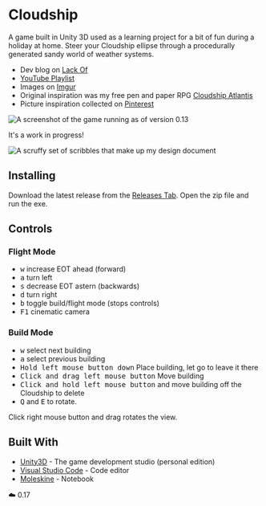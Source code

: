 # Cloudship

A game built in Unity 3D used as a learning project for a bit of fun during a holiday at home. Steer your Cloudship ellipse through a procedurally generated sandy world of weather systems.

* Dev blog on [Lack Of](http://www.lack-of.org/blog/2)
* [YouTube Playlist](https://www.youtube.com/playlist?list=PLPnhbsWXKS1ApX1PbbG1a03LV-mCmaijf)
* Images on [Imgur](http://imgur.com/a/i06oJ)
* Original inspiration was my free pen and paper RPG [Cloudship Atlantis](http://www.thefreerpgblog.com/p/my-games.html)
* Picture inspiration collected on [Pinterest](https://www.pinterest.co.uk/brainwipe/cloudship-ideas/)

![A screenshot of the game running as of version 0.13](https://i.imgur.com/Ty4qSUG.jpg.png)

It's a work in progress!

![A scruffy set of scribbles that make up my design document](http://imgur.com/KlqBbGh.png)

## Installing

Download the latest release from the [Releases Tab](https://github.com/brainwipe/Cloudship/releases). Open the zip file and run the exe.

## Controls

### Flight Mode
- <kbd>w</kbd> increase EOT ahead (forward)
- <kbd>a</kbd> turn left
- <kbd>s</kbd> decrease EOT astern (backwards)
- <kbd>d</kbd> turn right
- <kbd>b</kbd> toggle build/flight mode (stops controls)
- <kbd>F1</kbd> cinematic camera

### Build Mode
- <kbd>w</kbd> select next building
- <kbd>a</kbd> select previous building
- <kbd>Hold left mouse button down</kbd> Place building, let go to leave it there
- <kbd>Click and drag left mouse button</kbd> Move building
- <kbd>Click and hold left mouse button</kbd> and move building off the Cloudship to delete
- <kbd>Q</kbd> and <kbd>E</kbd> to rotate.

Click right mouse button and drag rotates the view.

## Built With

* [Unity3D](https://unity3D.com) - The game development studio (personal edition)
* [Visual Studio Code](https://code.visualstudio.com/) - Code editor
* [Moleskine](http://www.moleskine.com/gb/) - Notebook

:cloud: 0.17
